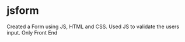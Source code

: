 # jsform
Created a Form using JS, HTML and CSS. Used JS to validate the users input. Only Front End
